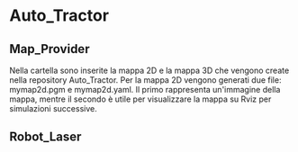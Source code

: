# Auto_Tractor

## Map_Provider
Nella cartella sono inserite la mappa 2D e la mappa 3D che vengono create nella repository Auto_Tractor.
Per la mappa 2D vengono generati due file: mymap2d.pgm e mymap2d.yaml. Il primo rappresenta un'immagine della mappa, mentre il secondo 
è utile per visualizzare la mappa su Rviz per simulazioni successive.

## Robot_Laser
